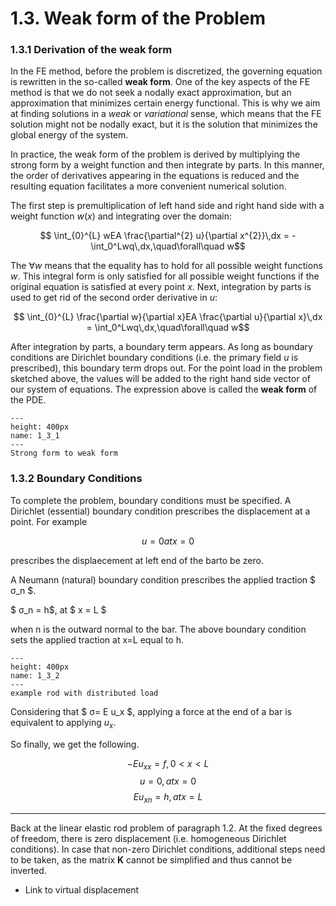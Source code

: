 # 1.3. Weak form of the Problem


### 1.3.1 Derivation of the weak form
In the FE method, before the problem is discretized, the governing equation is rewritten in the so-called **weak form**. One of the key aspects of the FE method is that we do not seek a nodally exact approximation, but an approximation that minimizes certain energy functional. This is why we aim at finding solutions in a *weak* or *variational* sense, which means that the FE solution might not be nodally exact, but it is the solution that minimizes the global energy of the system.

In practice, the weak form of the problem is derived by multiplying the strong form by a weight function and then integrate by parts. In this manner, the order of derivatives appearing in the equations is reduced and the resulting equation facilitates a more convenient numerical solution.


The first step is premultiplication of left hand side and right hand side with a weight function $w(x)$ and integrating over the domain:

$$ \int_{0}^{L} wEA \frac{\partial^{2} u}{\partial x^{2}}\,dx = -\int_0^Lwq\,dx,\quad\forall\quad w$$

The $\forall w$ means that the equality has to hold for all possible weight functions $w$. This integral form is only satisfied for all possible weight functions if the original equation is satisfied at every point $x$. Next, integration by parts is used to get rid of the second order derivative in $u$:

$$ \int_{0}^{L} \frac{\partial w}{\partial x}EA \frac{\partial u}{\partial x}\,dx = \int_0^Lwq\,dx,\quad\forall\quad w$$

After integration by parts, a boundary term appears. As long as boundary conditions are Dirichlet boundary conditions (i.e. the primary field $u$ is prescribed), this boundary term drops out. For the point load in the problem sketched above, the values will be added to the right hand side vector of our system of equations. The expression above is called the **weak form** of the PDE.

```{figure} .././images/Chapter1/1_3_1.png
---
height: 400px
name: 1_3_1
---
Strong form to weak form 
```
### 1.3.2 Boundary Conditions 

To complete the problem, boundary conditions must be specified. A Dirichlet (essential) boundary condition prescribes the displacement at a point. For example

$$ u=0 at x=0 $$

prescribes the displaecement at left end of the barto be zero.


A Neumann (natural) boundary condition prescribes the applied traction $ σ_n $.

 $ σ_n  = h$, at $ x = L $

 when n is the outward normal to the bar. The above boundary condition sets the applied traction at x=L equal to h.

```{figure} .././images/Chapter1/1_3_2.png
---
height: 400px
name: 1_3_2
---
example rod with distributed load
```

Considering that $ σ= Ε u_x $, applying a force at the end of a bar is equivalent to applying $u_x$.

So finally, we get the following.


$$ -E u_{xx} =f  ,  0<x<L $$
$$ u=0 ,  at  x=0 $$
$$ E u_{xn} =h , at  x=L $$  
 





--------------------------------------------------------------------------------
Back at the linear elastic rod problem of paragraph 1.2. At the fixed degrees of freedom, there is zero displacement  (i.e. homogeneous Dirichlet conditions). In case that non-zero Dirichlet conditions, additional steps need to be taken, as the matrix **K** cannot be simplified and thus cannot be inverted.







- Link to virtual displacement
